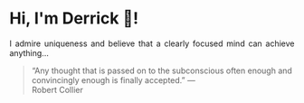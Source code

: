 # Hi, I'm Derrick 👋!
<p align="justify">I admire uniqueness and believe that a clearly focused mind can achieve anything...</p> 
<!-- #quote-start -->
<blockquote>&ldquo;Any thought that is passed on to the subconscious often enough and convincingly enough is finally accepted.&rdquo; &mdash; <footer>Robert Collier</footer></blockquote>
<!-- #quote-end -->

